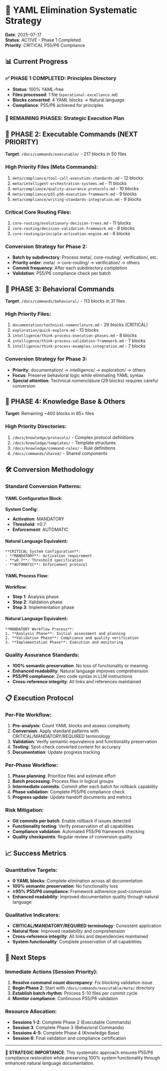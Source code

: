 # 🎯 YAML Elimination Systematic Strategy

**Date**: 2025-07-17  
**Status**: ACTIVE - Phase 1 Completed  
**Priority**: CRITICAL P55/P6 Compliance  

## 📊 Current Progress

### ✅ PHASE 1 COMPLETED: Principles Directory
- **Status**: 100% YAML-free
- **Files processed**: 1 file (`operational-excellence.md`)
- **Blocks converted**: 4 YAML blocks → Natural language
- **Compliance**: P55/P6 achieved for principles

### 🚨 REMAINING PHASES: Strategic Execution Plan

## 🎯 PHASE 2: Executable Commands (NEXT PRIORITY)
**Target**: `/docs/commands/executable/` - 217 blocks in 50 files

### **High Priority Files** (Meta Commands):
1. `meta/compliance/tool-call-execution-standards.md` - 12 blocks
2. `meta/intelligent-orchestration-systems.md` - 11 blocks  
3. `meta/compliance/quality-assurance-protocols.md` - 10 blocks
4. `meta/compliance/p55-p56-execution-framework.md` - 9 blocks
5. `meta/compliance/writing-standards-integration.md` - 9 blocks

### **Critical Core Routing Files**:
1. `core-routing/evolutionary-decision-trees.md` - 11 blocks
2. `core-routing/decision-validation-framework.md` - 8 blocks
3. `core-routing/principle-activation-engine.md` - 6 blocks

### **Conversion Strategy for Phase 2**:
- **Batch by subdirectory**: Process meta/, core-routing/, verification/, etc.
- **Priority order**: meta/ → core-routing/ → verification/ → others
- **Commit frequency**: After each subdirectory completion
- **Validation**: P55/P6 compliance check per batch

## 🎯 PHASE 3: Behavioral Commands
**Target**: `/docs/commands/behavioral/` - 113 blocks in 31 files

### **High Priority Files**:
1. `documentation/technical-nomenclature.md` - 29 blocks (CRITICAL)
2. `exploration/quick-explore.md` - 13 blocks
3. `intelligence/think-process-execution-phases.md` - 8 blocks
4. `intelligence/think-process-validation-framework.md` - 7 blocks
5. `intelligence/think-process-examples-integration.md` - 7 blocks

### **Conversion Strategy for Phase 3**:
- **Priority**: documentation/ → intelligence/ → exploration/ → others
- **Focus**: Preserve behavioral logic while eliminating YAML syntax
- **Special attention**: Technical nomenclature (29 blocks) requires careful conversion

## 🎯 PHASE 4: Knowledge Base & Others
**Target**: Remaining ~400 blocks in 85+ files

### **High Priority Directories**:
1. `/docs/knowledge/protocols/` - Complex protocol definitions
2. `/docs/knowledge/templates/` - Template structures
3. `/docs/knowledge/command-rules/` - Rule definitions
4. `/docs/commands/shared/` - Shared components

## 🛠️ Conversion Methodology

### **Standard Conversion Patterns**:

#### YAML Configuration Block:
**System Config**:
  - **Activation**: MANDATORY
  - **Threshold**: ≥0.7
  - **Enforcement**: AUTOMATIC

#### Natural Language Equivalent:
```
**CRITICAL System Configuration**:
- **MANDATORY**: Activation requirement
- **≥0.7**: Threshold specification  
- **AUTOMATIC**: Enforcement protocol
```

#### YAML Process Flow:
**Workflow**:
  - **Step 1**: Analysis phase
  - **Step 2**: Validation phase
  - **Step 3**: Implementation phase

#### Natural Language Equivalent:
```
**MANDATORY Workflow Process**:
1. **Analysis Phase**: Initial assessment and planning
2. **Validation Phase**: Compliance and quality verification
3. **Implementation Phase**: Execution and monitoring
```

### **Quality Assurance Standards**:
- **100% semantic preservation**: No loss of functionality or meaning
- **Enhanced readability**: Natural language improves comprehension
- **P55/P6 compliance**: Zero code syntax in LLM instructions
- **Cross-reference integrity**: All links and references maintained

## 📋 Execution Protocol

### **Per-File Workflow**:
1. **Pre-analysis**: Count YAML blocks and assess complexity
2. **Conversion**: Apply standard patterns with CRITICAL/MANDATORY/REQUIRED terminology
3. **Validation**: Verify semantic equivalence and functionality preservation
4. **Testing**: Spot-check converted content for accuracy
5. **Documentation**: Update progress tracking

### **Per-Phase Workflow**:
1. **Phase planning**: Prioritize files and estimate effort
2. **Batch processing**: Process files in logical groups
3. **Intermediate commits**: Commit after each batch for rollback capability
4. **Phase validation**: Complete P55/P6 compliance check
5. **Progress update**: Update handoff documents and metrics

### **Risk Mitigation**:
- **Git commits per batch**: Enable rollback if issues detected
- **Functionality testing**: Verify preservation of all capabilities
- **Compliance validation**: Automated P55/P6 framework checking
- **Quality checkpoints**: Regular review of conversion quality

## 📈 Success Metrics

### **Quantitative Targets**:
- **0 YAML blocks**: Complete elimination across all documentation
- **100% semantic preservation**: No functionality loss
- **≥95% P55/P6 compliance**: Framework adherence post-conversion
- **Enhanced readability**: Improved documentation quality through natural language

### **Qualitative Indicators**:
- **CRITICAL/MANDATORY/REQUIRED terminology**: Consistent application
- **Natural flow**: Improved readability and comprehension
- **Cross-reference integrity**: All links and dependencies maintained
- **System functionality**: Complete preservation of all capabilities

## 🚀 Next Steps

### **Immediate Actions** (Session Priority):
1. **Resolve command count discrepancy**: Fix blocking validation issue
2. **Begin Phase 2**: Start with `/docs/commands/executable/meta/` directory
3. **Establish batch rhythm**: Process 5-10 files per commit cycle
4. **Monitor compliance**: Continuous P55/P6 validation

### **Resource Allocation**:
- **Sessions 1-2**: Complete Phase 2 (Executable Commands)
- **Session 3**: Complete Phase 3 (Behavioral Commands)  
- **Sessions 4-5**: Complete Phase 4 (Knowledge Base)
- **Session 6**: Final validation and compliance certification

---

**🎯 STRATEGIC IMPORTANCE**: This systematic approach ensures P55/P6 compliance restoration while preserving 100% system functionality through enhanced natural language documentation.
